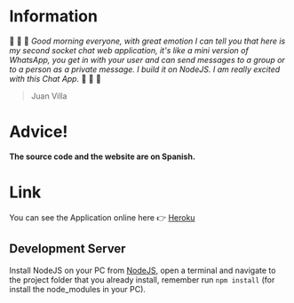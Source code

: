 # Information
:speech_balloon: :speech_balloon: :speech_balloon: *Good morning everyone, with great emotion I can tell you that here is my second socket chat web application, it's like a mini version of WhatsApp, you get in with your user and can send messages to a group or to a person as a private message. I build it on NodeJS. I am really excited with this Chat App.* :speech_balloon: :speech_balloon: :speech_balloon:
> Juan Villa

# Advice!
**The source code and the website are on Spanish.**

# Link
You can see the Application online here :point_right: [Heroku](https://super-socket-chat.herokuapp.com/)

## Development Server
Install NodeJS on your PC from [NodeJS](https://nodejs.org/en/), open a terminal and navigate to the project folder that you already install, remember run ```npm install``` (for install the node_modules in your PC).
